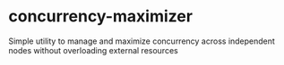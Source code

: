 # concurrency-maximizer
Simple utility to manage and maximize concurrency across independent nodes without overloading external resources
